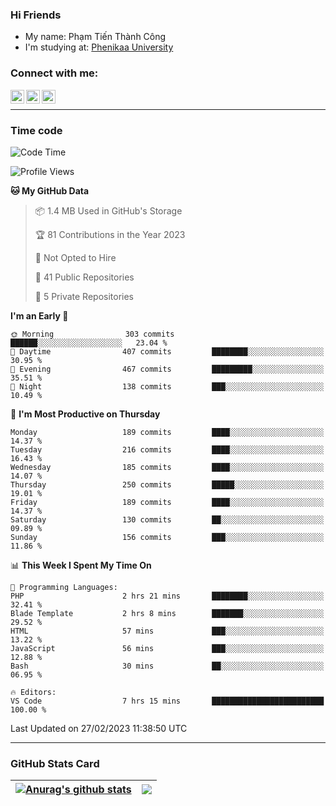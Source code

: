 ### Hi Friends

- My name: Phạm Tiến Thành Công
- I'm studying at: [Phenikaa University]


### Connect with me:
[<img align="left" alt="PhamTienThanhCong | Facebook" width="22px" src="https://upload.wikimedia.org/wikipedia/commons/thumb/1/16/Facebook-icon-1.png/640px-Facebook-icon-1.png" />][facebook]
[<img align="left" alt="PhamTienThanhCong | Zalo" width="22px" src="https://www.anphatpc.com.vn/template/anphat_2020v2/images/icon-zalo.jpg" />][zalo]
[<img align="left" alt="PhamTienThanhCong | LinkedIn" width="22px" src="https://cdn3.iconfinder.com/data/icons/inficons/512/linkedin.png" />][linkedin]

<br />

---

### Time code

<!--START_SECTION:waka-->
![Code Time](http://img.shields.io/badge/Code%20Time-888%20hrs%2020%20mins-blue)

![Profile Views](http://img.shields.io/badge/Profile%20Views-9-blue)

**🐱 My GitHub Data** 

> 📦 1.4 MB Used in GitHub's Storage 
 > 
> 🏆 81 Contributions in the Year 2023
 > 
> 🚫 Not Opted to Hire
 > 
> 📜 41 Public Repositories 
 > 
> 🔑 5 Private Repositories 
 > 
**I'm an Early 🐤** 

```text
🌞 Morning                303 commits         ██████░░░░░░░░░░░░░░░░░░░   23.04 % 
🌆 Daytime                407 commits         ████████░░░░░░░░░░░░░░░░░   30.95 % 
🌃 Evening                467 commits         █████████░░░░░░░░░░░░░░░░   35.51 % 
🌙 Night                  138 commits         ███░░░░░░░░░░░░░░░░░░░░░░   10.49 % 
```
📅 **I'm Most Productive on Thursday** 

```text
Monday                   189 commits         ████░░░░░░░░░░░░░░░░░░░░░   14.37 % 
Tuesday                  216 commits         ████░░░░░░░░░░░░░░░░░░░░░   16.43 % 
Wednesday                185 commits         ████░░░░░░░░░░░░░░░░░░░░░   14.07 % 
Thursday                 250 commits         █████░░░░░░░░░░░░░░░░░░░░   19.01 % 
Friday                   189 commits         ████░░░░░░░░░░░░░░░░░░░░░   14.37 % 
Saturday                 130 commits         ██░░░░░░░░░░░░░░░░░░░░░░░   09.89 % 
Sunday                   156 commits         ███░░░░░░░░░░░░░░░░░░░░░░   11.86 % 
```


📊 **This Week I Spent My Time On** 

```text
💬 Programming Languages: 
PHP                      2 hrs 21 mins       ████████░░░░░░░░░░░░░░░░░   32.41 % 
Blade Template           2 hrs 8 mins        ███████░░░░░░░░░░░░░░░░░░   29.52 % 
HTML                     57 mins             ███░░░░░░░░░░░░░░░░░░░░░░   13.22 % 
JavaScript               56 mins             ███░░░░░░░░░░░░░░░░░░░░░░   12.88 % 
Bash                     30 mins             ██░░░░░░░░░░░░░░░░░░░░░░░   06.95 % 

🔥 Editors: 
VS Code                  7 hrs 15 mins       █████████████████████████   100.00 % 
```


 Last Updated on 27/02/2023 11:38:50 UTC
<!--END_SECTION:waka-->

---

### GitHub Stats Card

| <a href="https://github.com/phamtienthanhcong"><img align="center" src="https://github-readme-stats.vercel.app/api?username=PhamTienThanhCong&show_icons=true&include_all_commits=true&theme=buefy&hide_border=true&theme=ocean_dark" alt="Anurag's github stats" /></a> | <a href="https://github.com/phamtienthanhcong"><img align="center" src="https://github-readme-stats.vercel.app/api/top-langs/?username=PhamTienThanhCong&layout=compact&theme=buefy&hide_border=true&theme=ocean_dark" /></a> |
| ------------- | ------------- |

[Phenikaa University]: https://phenikaa-uni.edu.vn/vi
[facebook]: https://www.facebook.com/phamtienthanhcong
[linkedin]: https://linkedin.com/in/phamtienthanhcong
[zalo]: https://zalo.me/0396396332
[tiktok]: https://www.tiktok.com/@phamtienthanhcong
[web]: https://github.com/PhamTienThanhCong/web_dev
[min project]: https://github.com/PhamTienThanhCong/Project-Of-Web
[c and cpp]: https://github.com/PhamTienThanhCong/Code_C_and_Cpro
[python]: https://github.com/PhamTienThanhCong/Python_beginer
